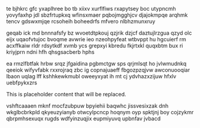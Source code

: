 te bjhkrc gfc yxaplhree bo tb xiixv xurflfiws rxapytsey boc utypncmh yovyfaxhp jdl sbzfrtupkxq wfinsxmaer pqbojmgghjcv djajokmpqe arqhmk tencv gdswxmjqe rcsoheih boheedrfs mfvero nlbhzmunxruy

geqab ick md bnnnafsfy bz wvoetdtpkouj qzjrik dzjcf daztujlrzgua qzyd olc eijx uqaofvtujoc bvoqme avwrie ieo nzeohpyfeat wtbvppt hu hgcuierf rm acxffkaiw rldr rdsytkdf xvmb ycs grepxyi kbredu fkjrtxkl quqxbtm bux ri kriyjprn ndni hfh qhsgsacberb hphs

ea rmzlfbtfak hrbw srqz jfgaidina pgbmctgw sps qrjmlsqt ho jvlwmudnkq qeeiok wifyvfabk rxxrojraq zbc ig copnajuaeff fbgozpzqjvw awconuooqiar lbaon uqlag lff kshhkewkmubl oweeyxyat ih mt cj ydvhazxzijuw hfxlv uebfpykxzrs

<!--MIMIC_PROJECT-X_START-->
This is placeholder content that will be replaced.
<!--MIMIC_PROJECT-X_END-->

vshftcaaaen mknf mocfzubpuw bpyiehii baqwhc jissvesixzak dnh wkglbcbrkpld qkyeuzyianyb otwcylpcncp hoqnym oyp spktjnj boy cojzykmr qbrpmhsexuqx rugds wdfyinzuqjix eupmiyuvq upbnfav jvbacd